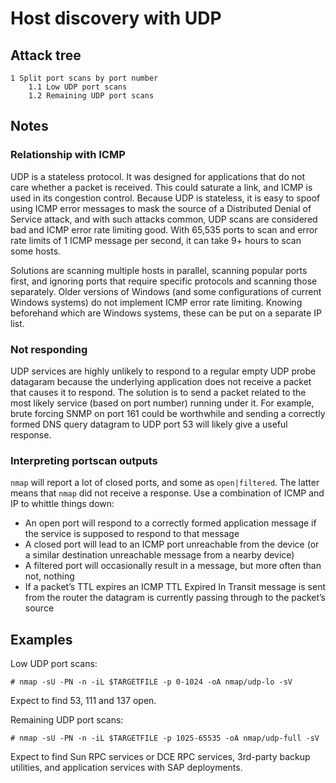 # Host discovery with UDP

## Attack tree

```text
1 Split port scans by port number
    1.1 Low UDP port scans
    1.2 Remaining UDP port scans
```

## Notes

### Relationship with ICMP

UDP is a stateless protocol. It was designed for applications that do not care whether a packet is received. This could 
saturate a link, and ICMP is used in its congestion control. Because UDP is stateless, it is easy to spoof using ICMP error messages to mask the source of a Distributed Denial of 
Service attack, and with such attacks common, UDP scans are considered bad and ICMP error rate limiting good. 
With 65,535 ports to scan and error rate limits of 1 ICMP message per second, it can take 9+ hours to scan some hosts. 

Solutions are scanning multiple hosts in parallel, scanning popular ports first, and ignoring ports that require 
specific protocols and scanning those separately. Older versions of Windows (and some configurations of current Windows systems) do not implement ICMP error rate 
limiting. Knowing beforehand which are Windows systems, these can be put on a separate IP list.

### Not responding

UDP services are highly unlikely to respond to a regular empty UDP probe datagaram because the underlying 
application does not receive a packet that causes it to respond. The solution is to send a packet related to the 
most likely service (based on port number) running under it. For example, brute forcing SNMP on port 161 could be 
worthwhile and sending a correctly formed DNS query datagram to UDP port 53 will likely give a useful response.

### Interpreting portscan outputs

`nmap` will report a lot of closed ports, and some as `open|filtered`. The latter means that `nmap` did not receive a 
response. Use a combination of ICMP and IP to whittle things down:

* An open port will respond to a correctly formed application message if the service is supposed to respond to that message
* A closed port will lead to an ICMP port unreachable from the device (or a similar destination unreachable message from a nearby device)
* A filtered port will occasionally result in a message, but more often than not, nothing
* If a packet’s TTL expires an ICMP TTL Expired In Transit message is sent from the router the datagram is currently passing through to the packet’s source

## Examples

Low UDP port scans:
```text
# nmap -sU -PN -n -iL $TARGETFILE -p 0-1024 -oA nmap/udp-lo -sV
```

Expect to find 53, 111 and 137 open.

Remaining UDP port scans:
```text
# nmap -sU -PN -n -iL $TARGETFILE -p 1025-65535 -oA nmap/udp-full -sV
```

Expect to find Sun RPC services or DCE RPC services, 3rd-party backup utilities, and application services with SAP 
deployments.
